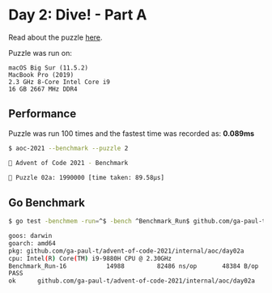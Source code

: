 # Day 2: Dive! - Part A

Read about the puzzle [here](https://adventofcode.com/2021/day/2).

Puzzle was run on:

```text
macOS Big Sur (11.5.2)
MacBook Pro (2019)
2.3 GHz 8-Core Intel Core i9
16 GB 2667 MHz DDR4
```

## Performance

Puzzle was run 100 times and the fastest time was recorded as: **0.089ms**

```sh
$ aoc-2021 --benchmark --puzzle 2

🎄 Advent of Code 2021 - Benchmark

🧩 Puzzle 02a: 1990000 [time taken: 89.58µs]
```

## Go Benchmark

```sh
$ go test -benchmem -run=^$ -bench ^Benchmark_Run$ github.com/ga-paul-t/advent-of-code-2021/internal/aoc/day02a

goos: darwin
goarch: amd64
pkg: github.com/ga-paul-t/advent-of-code-2021/internal/aoc/day02a
cpu: Intel(R) Core(TM) i9-9880H CPU @ 2.30GHz
Benchmark_Run-16           14988         82486 ns/op       48384 B/op       1001 allocs/op
PASS
ok      github.com/ga-paul-t/advent-of-code-2021/internal/aoc/day02a    2.312s
```
